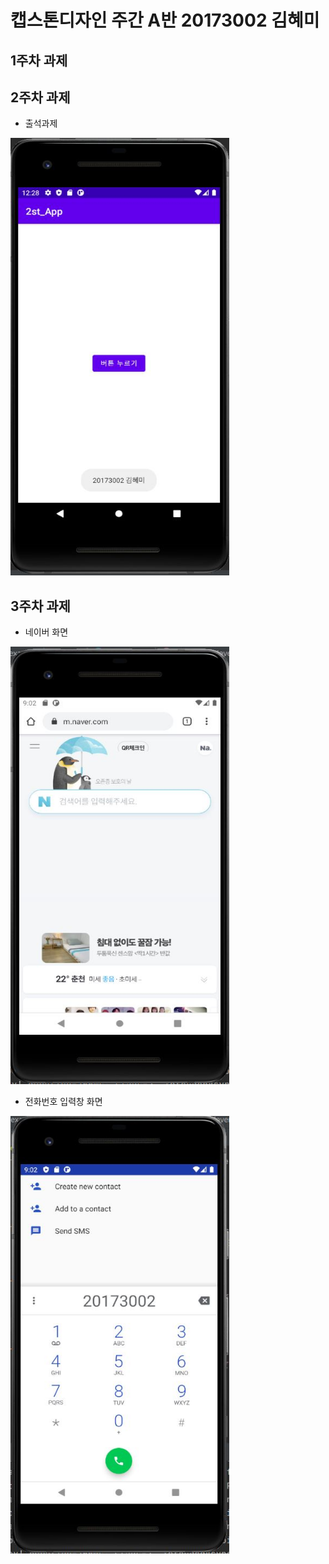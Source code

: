 # 캡스톤디자인 주간 A반 20173002 김혜미

## 1주차 과제

## 2주차 과제
  - 출석과제
  
<img width="350" height="700" src="./png/2st_App.JPG"></img>

## 3주차 과제
- 네이버 화면

<img width="350" height="700" src="./png/naver.JPG"></img>
- 전화번호 입력창 화면

<img width="350" height="700" src="./png/call.JPG"></img>
